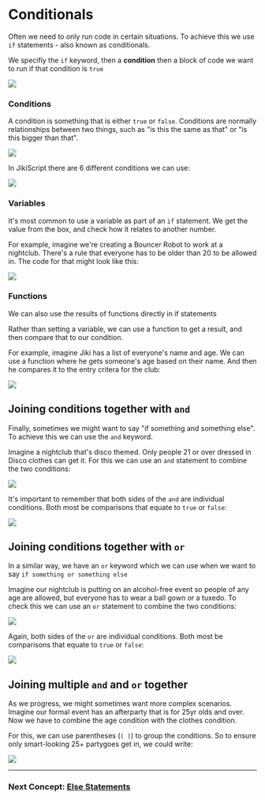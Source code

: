 # Conditionals

Often we need to only run code in certain situations.
To achieve this we use `if` statements - also known as conditionals.

We specifiy the `if` keyword, then a **condition** then a block of code we want to run if that condition is `true`

<img src="https://assets.exercism.org/bootcamp/diagrams/if-statement-anatomy.png" class="diagram"/>

### Conditions

A condition is something that is either `true` or `false`.
Conditions are normally relationships between two things, such as "is this the same as that" or "is this bigger than that".

<img src="https://assets.exercism.org/bootcamp/diagrams/conditions.png" class="diagram"/>

In JikiScript there are 6 different conditions we can use:

<img src="https://assets.exercism.org/bootcamp/diagrams/conditions-table.png" class="diagram"/>

### Variables

It's most common to use a variable as part of an `if` statement.
We get the value from the box, and check how it relates to another number.

For example, imagine we're creating a Bouncer Robot to work at a nightclub.
There's a rule that everyone has to be older than 20 to be allowed in.
The code for that might look like this:

<img src="https://assets.exercism.org/bootcamp/diagrams/if-bouncer-variables.png" class="diagram"/>

### Functions

We can also use the results of functions directly in if statements

Rather than setting a variable, we can use a function to get a result, and then compare that to our condition.

For example, imagine Jiki has a list of everyone's name and age.
We can use a function where he gets someone's age based on their name.
And then he compares it to the entry critera for the club:

<img src="https://assets.exercism.org/bootcamp/diagrams/if-bouncer-functions.png" class="diagram"/>

## Joining conditions together with `and`

Finally, sometimes we might want to say "if something and something else". To achieve this we can use the `and` keyword.

Imagine a nightclub that's disco themed. Only people 21 or over dressed in Disco clothes can get it. For this we can use an `and` statement to combine the two conditions:

<img src="https://assets.exercism.org/bootcamp/diagrams/conditions-and.png" class="diagram"/>

It's important to remember that both sides of the `and` are individual conditions. Both most be comparisons that equate to `true` or `false`:

<img src="https://assets.exercism.org/bootcamp/diagrams/conditions-and-valid.png" class="diagram"/>

## Joining conditions together with `or`

In a similar way, we have an `or` keyword which we can use when we want to say `if something or something else`

Imagine our nightclub is putting on an alcohol-free event so people of any age are allowed, but everyone has to wear a ball gown or a tuxedo. To check this we can use an `or` statement to combine the two conditions:

<img src="https://assets.exercism.org/bootcamp/diagrams/conditions-or.png" class="diagram"/>

Again, both sides of the `or` are individual conditions. Both most be comparisons that equate to `true` or `false`:

<img src="https://assets.exercism.org/bootcamp/diagrams/conditions-or-valid.png" class="diagram"/>

## Joining multiple `and` and `or` together

As we progress, we might sometimes want more complex scenarios.
Imagine our formal event has an afterparty that is for 25yr olds and over. Now we have to combine the age condition with the clothes condition.

For this, we can use parentheses (`( )`) to group the conditions. So to ensure only smart-looking 25+ partygoes get in, we could write:

<img src="https://assets.exercism.org/bootcamp/diagrams/conditions-or-and.png" class="diagram"/>

---

### Next Concept: [Else Statements](./else-statements.md)
